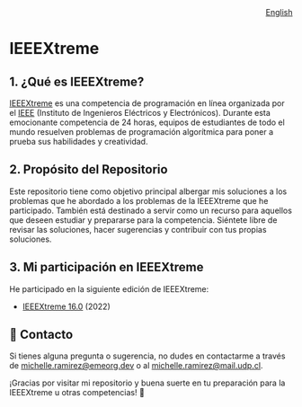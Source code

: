 <div align="right">
  <a href="README.md">English</a>
</div>

# IEEEXtreme

## 1. ¿Qué es IEEEXtreme?
[IEEEXtreme](https://ieeextreme.org/) es una competencia de programación en línea organizada por el [IEEE](https://www.ieee.org/) (Instituto de Ingenieros Eléctricos y Electrónicos). Durante esta emocionante competencia de 24 horas, equipos de estudiantes de todo el mundo resuelven problemas de programación algorítmica para poner a prueba sus habilidades y creatividad.

## 2. Propósito del Repositorio
Este repositorio tiene como objetivo principal albergar mis soluciones a los problemas que he abordado a los problemas de la IEEEXtreme que he participado. También está destinado a servir como un recurso para aquellos que deseen estudiar y prepararse para la competencia. Siéntete libre de revisar las soluciones, hacer sugerencias y contribuir con tus propias soluciones.

## 3. Mi participación en IEEEXtreme
He participado en la siguiente edición de IEEEXtreme:

- [IEEEXtreme 16.0](IEEEXtreme%2016.0/README.md) (2022)

## :email: Contacto
Si tienes alguna pregunta o sugerencia, no dudes en contactarme a través de [michelle.ramirez@emeorg.dev](mailto:michelle.ramirez@emeorg.dev) o al [michelle.ramirez@mail.udp.cl](mailto:michelle.ramirez@mail.udp.cl).

¡Gracias por visitar mi repositorio y buena suerte en tu preparación para la IEEEXtreme u otras competencias! :star2: